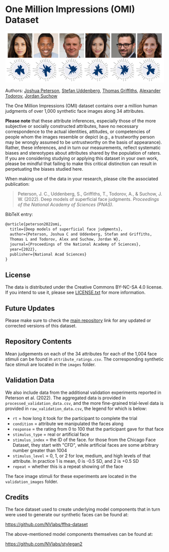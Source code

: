 # One Million Impressions (OMI) Dataset

<a href="https://github.com/jcpeterson/omi/blob/main/data_example_high_res.png?raw=true"><img src="https://github.com/jcpeterson/omi/blob/main/data_example.png?raw=true"></a>

Authors: [Joshua Peterson](https://twitter.com/joshuacpeterson/), [Stefan Uddenberg](https://www.stefanuddenberg.com), [Thomas Griffiths](https://cocosci.princeton.edu/), [Alexander Todorov](https://tlab.uchicago.edu/), [Jordan Suchow](https://suchow.io/)

The One Million Impressions (OMI) dataset contains over a million human judgments of over 1,000 synthetic face images along 34 attributes.

**Please note** that these attribute inferences, especially those of the more subjective or socially constructed attributes, have no necessary correspondence to the actual identities, attitudes, or competencies of people whom the images resemble or depict (e.g., a trustworthy person may be wrongly assumed to be untrustworthy on the basis of appearance). Rather, these inferences, and in turn our measurements, reflect systematic biases and stereotypes about attributes shared by the population of raters. If you are considering studying or applying this dataset in your own work, please be mindful that failing to make this critical distinction can result in perpetuating the biases studied here.

When making use of the data in your research, please cite the associated publication:

> Peterson, J. C., Uddenberg, S., Griffiths, T., Todorov, A., & Suchow, J. W. (2022). Deep models of superficial face judgments. *Proceedings of the National Academy of Sciences (PNAS).*

BibTeX entry:

```
@article{peterson2022omi,
  title={Deep models of superficial face judgments},
  author={Peterson, Joshua C and Uddenberg, Stefan and Griffiths, 
  Thomas L and Todorov, Alex and Suchow, Jordan W},
  journal={Proceedings of the National Academy of Sciences},
  year={2022},
  publisher={National Acad Sciences}
}
```
## License

The data is distributed under the Creative Commons BY-NC-SA 4.0 license. If you intend to use it, please see [LICENSE.txt](https://github.com/jcpeterson/omi/blob/main/LICENSE.txt) for more information.

## Future Updates

Please make sure to check the [main repository](https://github.com/jcpeterson/omi/) link for any updated or corrected versions of this dataset.

## Repository Contents

Mean judgements on each of the 34 attributes for each of the 1,004 face stimuli can be found in `attribute_ratings.csv`. The corresponding synthetic face stimuli are located in the `images` folder.

## Validation Data

We also include data from the additional validation experiments reported in Peterson et al. (2022). The aggregated data is provided in `processed_validation_data.csv`, and the more fine-grained trial-level data is provided in `raw_validation_data.csv`, the legend for which is below:

- `rt` = how long it took for the participant to complete the trial
- `condition` = attribute we manipulated the faces along
- `response` = the rating from 0 to 100 that the participant gave for that face
- `stimulus_type` = real or artificial face
- `stimulus_index` = the ID of the face. for those from the Chicago Face Dataset, they start with "CFD", while artificial faces are some arbitrary number greater than 1004
- `stimulus_level` = 0, 1, or 2 for low, medium, and high levels of that attribute. In practice 1 is mean, 0 is -0.5 SD, and 2 is +0.5 SD
- `repeat` = whether this is a repeat showing of the face

The face image stimuli for these experiments are located in the `validation_images` folder.

## Credits

The face dataset used to create underlying model components that in turn were used to generate our synthetic faces can be found at:

https://github.com/NVlabs/ffhq-dataset

The above-mentioned model components themselves can be found at:

https://github.com/NVlabs/stylegan2
